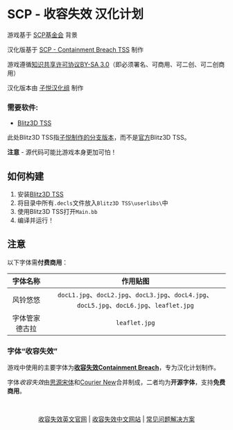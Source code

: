 # SCP - 收容失效 汉化计划

游戏基于 [SCP基金会](http://scp-wiki-cn.wikidot.com/) 背景

汉化版基于 [SCP - Containment Breach TSS](https://github.com/ZiYueCommentary/scpcb-tss) 制作

游戏遵循[知识共享许可协议BY-SA 3.0](http://creativecommons.org/licenses/by-sa/3.0/)（即必须署名、可商用、可二创、可二创商用）

汉化版本由 [子悦汉化组](https://ziyuesinicization.site/) 制作

### 需要软件:

- [Blitz3D TSS](https://github.com/ZiYueCommentary/Blitz3D)

此处Blitz3D TSS指[子悦制作的分支版本](https://github.com/ZiYueCommentary/Blitz3D)，而不是[官方](https://github.com/Saalvage/Blitz3D)Blitz3D TSS。

**注意** - 源代码可能比游戏本身更加可怕！

## 如何构建
1. 安装[Blitz3D TSS](https://github.com/ZiYueCommentary/Blitz3D)
2. 将目录中所有`.decls`文件放入`Blitz3D TSS\userlibs\`中
3. 使用Blitz3D TSS打开`Main.bb`
4. 编译并运行！

## 注意

以下字体需**付费商用**：

|字体名称|作用贴图|
|:--:|:--:|
|风铃悠悠|`docL1.jpg`、`docL2.jpg`、`docL3.jpg`、`docL4.jpg`、`docL5.jpg`、`docL6.jpg`、`leaflet.jpg`|
|字体管家德古拉|`leaflet.jpg`|

### 字体“收容失效”

游戏中使用的主要字体为[**收容失效Containment Breach**](https://github.com/ZiYueCommentary/font-containment-breach)，专为汉化计划制作。

字体*收容失效*由[思源宋体](https://source.typekit.com/source-han-serif/cn/)和[Courier New](https://docs.microsoft.com/en-us/typography/font-list/courier-new)合并制成，二者均为**开源字体**，支持**免费商用**。

<br>

<p align="center"><a href="https://www.scpcbgame.com/">收容失效英文官网</a> | <a href="https://www.scpcbgame.cn/">收容失效中文网站</a> | <a href="https://scpcbgame.cn/help.html">常见问题解决方案</a></p>